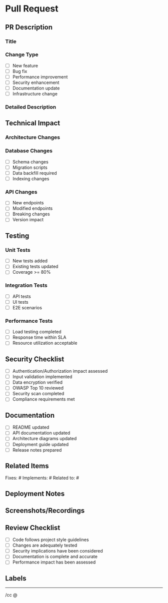 # Pull Request

## PR Description
<!-- Please provide a clear and descriptive title using conventional commit format -->
<!-- Format: type(scope): description -->
<!-- Example: feat(candidate): add skill matching algorithm -->

### Title
<!-- Title should follow pattern: ^(feat|fix|docs|style|refactor|test|chore)(\([\w-]+\))?: .* -->

### Change Type
<!-- Check all that apply -->
- [ ] New feature
- [ ] Bug fix
- [ ] Performance improvement
- [ ] Security enhancement
- [ ] Documentation update
- [ ] Infrastructure change

### Detailed Description
<!-- Provide a detailed description of the changes (minimum 50 characters) -->
<!-- Include context, motivation, and relevant background information -->


## Technical Impact

### Architecture Changes
<!-- Describe any changes to system architecture, if applicable -->
<!-- Leave empty if no architectural changes -->


### Database Changes
<!-- Check all that apply -->
- [ ] Schema changes
- [ ] Migration scripts
- [ ] Data backfill required
- [ ] Indexing changes

### API Changes
<!-- Check all that apply -->
- [ ] New endpoints
- [ ] Modified endpoints
- [ ] Breaking changes
- [ ] Version impact

## Testing
<!-- All testing sections are required -->

### Unit Tests
<!-- All items required if any code changes -->
- [ ] New tests added
- [ ] Existing tests updated
- [ ] Coverage >= 80%

### Integration Tests
<!-- All items required if any API/UI changes -->
- [ ] API tests
- [ ] UI tests
- [ ] E2E scenarios

### Performance Tests
<!-- Required for performance-impacting changes -->
- [ ] Load testing completed
- [ ] Response time within SLA
- [ ] Resource utilization acceptable

## Security Checklist
<!-- All items are required -->
- [ ] Authentication/Authorization impact assessed
- [ ] Input validation implemented
- [ ] Data encryption verified
- [ ] OWASP Top 10 reviewed
- [ ] Security scan completed
- [ ] Compliance requirements met

## Documentation
<!-- Check all that apply -->
- [ ] README updated
- [ ] API documentation updated
- [ ] Architecture diagrams updated
- [ ] Deployment guide updated
- [ ] Release notes prepared

## Related Items
<!-- Link related issues, feature requests, or bug reports -->
Fixes: #
Implements: #
Related to: #

## Deployment Notes
<!-- Describe any deployment considerations, migrations, or special instructions -->


## Screenshots/Recordings
<!-- If applicable, add screenshots or recordings to help explain your changes -->


## Review Checklist
<!-- For Reviewers -->
- [ ] Code follows project style guidelines
- [ ] Changes are adequately tested
- [ ] Security implications have been considered
- [ ] Documentation is complete and accurate
- [ ] Performance impact has been assessed

## Labels
<!-- Add relevant labels using the following categories -->
<!-- Change Type: type:feature, type:bugfix, type:security, type:performance, type:docs, type:infrastructure -->
<!-- Component: component:analytics, component:candidate, component:crm, component:requisition, component:gateway, component:web, component:infrastructure -->
<!-- Size: size:xs, size:s, size:m, size:l, size:xl -->


---
<!-- Auto-populated fields - Do not modify -->
/cc @
<!-- Reviewers will be automatically assigned based on CODEOWNERS -->